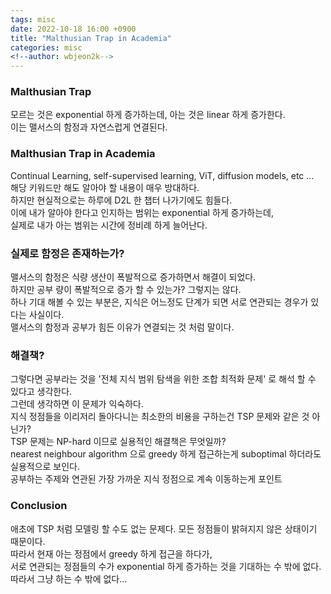 ```yaml
---
tags: misc
date: 2022-10-18 16:00 +0900
title: "Malthusian Trap in Academia"
categories: misc
<!--author: wbjeon2k-->
---
```


### Malthusian Trap

모르는 것은 exponential 하게 증가하는데, 아는 것은 linear 하게 증가한다.  
이는 맬서스의 함정과 자연스럽게 연결된다.  

### Malthusian Trap in Academia

Continual Learning, self-supervised learning, ViT, diffusion models, etc ...  
해당 키워드만 해도 알아야 할 내용이 매우 방대하다.  
하지만 현실적으로는 하루에 D2L 한 챕터 나가기에도 힘들다.  
이에 내가 알아야 한다고 인지하는 범위는 exponential 하게 증가하는데,  
실제로 내가 아는 범위는 시간에 정비례 하게 늘어난다.  

### 실제로 함정은 존재하는가?

맬서스의 함정은 식량 생산이 폭발적으로 증가하면서 해결이 되었다.  
하지만 공부 량이 폭발적으로 증가 할 수 있는가? 그렇지는 않다.  
하나 기대 해볼 수 있는 부분은, 지식은 어느정도 단계가 되면 서로 연관되는 경우가 있다는 사실이다.  
맬서스의 함정과 공부가 힘든 이유가 연결되는 것 처럼 말이다.  

### 해결책?
그렇다면 공부라는 것을 '전체 지식 범위 탐색을 위한 조합 최적화 문제' 로 해석 할 수 있다고 생각한다.  
그런데 생각하면 이 문제가 익숙하다.  
지식 정점들을 이리저리 돌아다니는 최소한의 비용을 구하는건 TSP 문제와 같은 것 아닌가?  
TSP 문제는 NP-hard 이므로 실용적인 해결책은 무엇일까?  
nearest neighbour algorithm 으로 greedy 하게 접근하는게 suboptimal 하더라도 실용적으로 보인다.  
공부하는 주제와 연관된 가장 가까운 지식 정점으로 계속 이동하는게 포인트

### Conclusion
애초에 TSP 처럼 모델링 할 수도 없는 문제다. 모든 정점들이 밝혀지지 않은 상태이기 때문이다.  
따라서 현재 아는 정점에서 greedy 하게 접근을 하다가,  
서로 연관되는 정점들의 수가 exponential 하게 증가하는 것을 기대하는 수 밖에 없다.  
따라서 그냥 하는 수 밖에 없다...